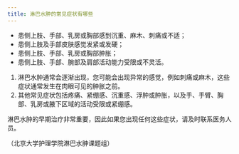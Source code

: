 ```yaml
---
title: 淋巴水肿的常见症状有哪些
---
```


- 患侧上肢、手部、乳房或胸部感到沉重、麻木、刺痛或不适；
- 患侧上肢及手部皮肤感觉发紧或发硬；
- 患侧上肢、手部、乳房或胸部肿胀；
- 患侧上肢、手部、腕部及肩部活动能力受限或不灵活。

1. 淋巴水肿通常会逐渐出现，您可能会出现异常的感觉，例如刺痛或麻木，这些症状通常发生在肉眼可见的肿胀之前。
2. 其他常见症状包括疼痛、紧绷感、沉重感、浮肿或肿胀，以及手、手臂、胸部、乳房或腋下区域的活动受限或紧绷感。

淋巴水肿的早期治疗非常重要，因此如果您出现任何这些症状，请及时联系医务人员。


（北京大学护理学院淋巴水肿课题组）

